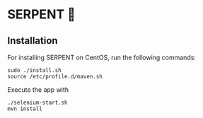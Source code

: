 # SERPENT :snake:

## Installation

For installing SERPENT on CentOS, run the following commands:

```
sudo ./install.sh
source /etc/profile.d/maven.sh
```

Execute the app with

```
./selenium-start.sh
mvn install
```
